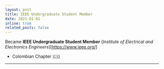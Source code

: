 ```yaml
---
layout: post
title: IEEE Undergraduate Student Member 
date: 2021-01-01 
inline: true
related_posts: false
---
```


Became **IEEE Undergraduate Student Member** (*Institute of Electrical and Electronics Engineers*)[https://www.ieee.org/] 
&nbsp;  
- Colombian Chapter 🇨🇴  
 

***